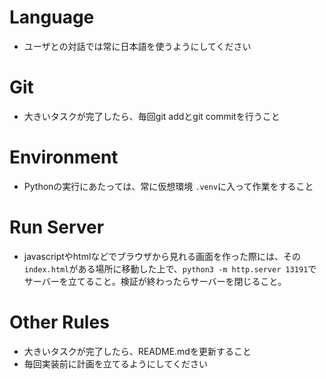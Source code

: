 # Language
- ユーザとの対話では常に日本語を使うようにしてください

# Git
- 大きいタスクが完了したら、毎回git addとgit commitを行うこと

# Environment
- Pythonの実行にあたっては、常に仮想環境 `.venv`に入って作業をすること

# Run Server
- javascriptやhtmlなどでブラウザから見れる画面を作った際には、その`index.html`がある場所に移動した上で、`python3 -m http.server 13191`でサーバーを立てること。検証が終わったらサーバーを閉じること。

# Other Rules
- 大きいタスクが完了したら、README.mdを更新すること
- 毎回実装前に計画を立てるようにしてください